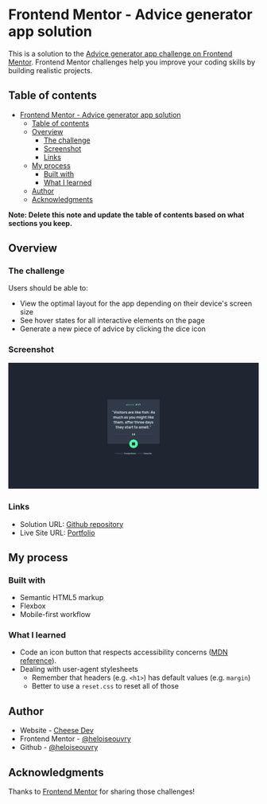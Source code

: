 # Frontend Mentor - Advice generator app solution

This is a solution to the [Advice generator app challenge on Frontend Mentor](https://www.frontendmentor.io/challenges/advice-generator-app-QdUG-13db). Frontend Mentor challenges help you improve your coding skills by building realistic projects.

## Table of contents

- [Frontend Mentor - Advice generator app solution](#frontend-mentor---advice-generator-app-solution)
  - [Table of contents](#table-of-contents)
  - [Overview](#overview)
    - [The challenge](#the-challenge)
    - [Screenshot](#screenshot)
    - [Links](#links)
  - [My process](#my-process)
    - [Built with](#built-with)
    - [What I learned](#what-i-learned)
  - [Author](#author)
  - [Acknowledgments](#acknowledgments)

**Note: Delete this note and update the table of contents based on what sections you keep.**

## Overview

### The challenge

Users should be able to:

- View the optimal layout for the app depending on their device's screen size
- See hover states for all interactive elements on the page
- Generate a new piece of advice by clicking the dice icon

### Screenshot

![Solution screenshot](./images/screenshot.png)

### Links

- Solution URL: [Github repository](https://github.com/heloiseouvry/frontend-mentor-advice-generator)
- Live Site URL: [Portfolio](http://www.cheesedev.com/frontend-mentor/advice-generator)

## My process

### Built with

- Semantic HTML5 markup
- Flexbox
- Mobile-first workflow

### What I learned

* Code an icon button that respects accessibility concerns ([MDN reference](https://developer.mozilla.org/en-US/docs/Web/HTML/Element/button#accessibility_concerns)).
* Dealing with user-agent stylesheets
  * Remember that headers (e.g. `<h1>`) has default values (e.g. `margin`)
  * Better to use a `reset.css` to reset all of those

## Author

- Website - [Cheese Dev](http://www.cheesedev.com)
- Frontend Mentor - [@heloiseouvry](https://www.frontendmentor.io/profile/heloiseouvry)
- Github - [@heloiseouvry](https://github.com/heloiseouvry)

## Acknowledgments

Thanks to [Frontend Mentor](https://www.frontendmentor.io) for sharing those challenges!